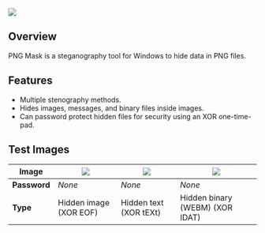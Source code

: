 <img src="https://i.imgur.com/NnrDw0q.png" />

## Overview

PNG Mask is a steganography tool for Windows to hide data in PNG files.

## Features

* Multiple stenography methods.
* Hides images, messages, and binary files inside images.
* Can password protect hidden files for security using an XOR one-time-pad.

## Test Images

| Image        | [<img src="https://i.imgur.com/xmXZNK9.png" />](https://i.imgur.com/xmXZNK9.png) | [<img src="https://i.imgur.com/RhIqvQO.png" />](https://i.imgur.com/RhIqvQO.png) | [<img src="https://i.imgur.com/5z0gEge.png" />](https://i.imgur.com/u0h1VSK.png) |
|--------------|------------------------|------------------------|---------------------------------|
| **Password** | *None*                 | *None*                 | *None*                          |
| **Type**     | Hidden image (XOR EOF) | Hidden text (XOR tEXt) | Hidden binary (WEBM) (XOR IDAT) |